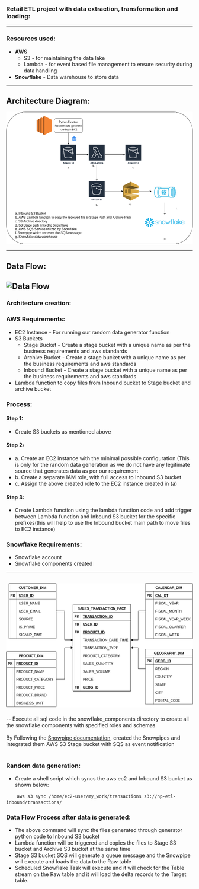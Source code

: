 ### Retail ETL project with data extraction, transformation and loading:
--------------------------------------------------------
### Resources used:
- **AWS** 
  - S3 - for maintaining the data lake
  - Lambda - for event based file management to ensure security during data handling
- **Snowflake** - Data warehouse to store data
-------------------------------------------------------- 
## Architecture Diagram:
![Architecture design](https://github.com/avvrkrishna/data-engineering/blob/8916347f70d901163a78bbe09d5da90fbfea4c68/retail_etl_project/Architecture_Design.png)

-------------------------------------------------------- 
## Data Flow:
![Data Flow](https://media.giphy.com/media/JaudLsEsEKhx8cGdZv/giphy.gif)
-------------------------------------------------------- 
### Architecture creation:
### AWS Requirements:
- EC2 Instance - For running our random data generator function
- S3 Buckets
  - Stage Bucket - Create a stage bucket with a unique name as per the business requirements and aws standards
  - Archive Bucket - Create a stage bucket with a unique name as per the business requirements and aws standards
  - Inbound Bucket - Create a stage bucket with a unique name as per the business requirements and aws standards
- Lambda function to copy files from Inbound bucket to Stage bucket and archive bucket

### Process:
#### Step 1:
- Create S3 buckets as mentioned above
#### Step 2:
- a. Create an EC2 instance with the minimal possible configuration.(This is only for the random data generation as we do not have any legitimate source that generates data as per our requirement
- b. Create a separate IAM role, with full access to Inbound S3 bucket
- c. Assign the above created role to the EC2 instance created in (a)
#### Step 3:
- Create Lambda function using the lambda function code and add trigger between Lambda function and Inbound S3 bucket for the specific prefixes(this will help to use the Inbound bucket main path to move files to EC2 instance)
### Snowflake Requirements:
- Snowflake account
- Snowflake components created
-------------------------------------------------------- 
![Snowflake E-R](https://github.com/avvrkrishna/data-engineering/blob/8916347f70d901163a78bbe09d5da90fbfea4c68/retail_etl_project/ER-Diagram.png)
-------------------------------------------------------- 
-- Execute all sql code in the snowflake_components directory to create all the snowflake components with specified roles and schemas
<br> </br>
By Following the <a href = "https://docs.snowflake.com/en/sql-reference/sql/create-pipe.html" target="_blank" >Snowpipe documentation</a>, created the Snowpipes and integrated them AWS S3 Stage bucket with SQS as event notification
<br></br>
### Random data generation:
- Create a shell script which syncs the aws ec2 and Inbound S3 bucket as shown below:

``` aws s3 sync /home/ec2-user/my_work/user/ s3://np-etl-inbound/user/
    aws s3 sync /home/ec2-user/my_work/transactions s3://np-etl-inbound/transactions/
```
 ### Data Flow Process after data is generated:
 - The above command will sync the files generated through generator python code to Inbound S3 bucket
 - Lambda function will be triggered and copies the files to Stage S3 bucket and Archive S3 bucket at the same time
 - Stage S3 bucket SQS will generate a queue message and the Snowpipe will execute and loads the data to the Raw table
 - Scheduled Snowflake Task will execute and it will check for the Table stream on the Raw table and it will load the delta records to the Target table.
